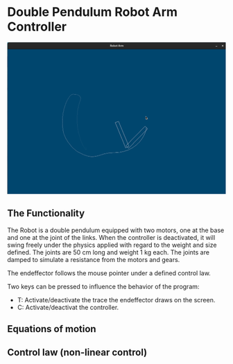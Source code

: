 # Double Pendulum Robot Arm Controller

![Image](resources/demo.png)

## The Functionality

The Robot is a double pendulum equipped with two motors, one at the base and one at the joint of the links. When the controller is deactivated, it will swing freely under the physics applied with regard to the weight and size defined. The joints are 50 cm long and weight 1 kg each. The joints are damped to simulate a resistance from the motors and gears.

The endeffector follows the mouse pointer under a defined control law.

Two keys can be pressed to influence the behavior of the program:

- T: Activate/deactivate the trace the endeffector draws on the screen.
- C: Activate/deactivat the controller.

## Equations of motion

## Control law (non-linear control)
